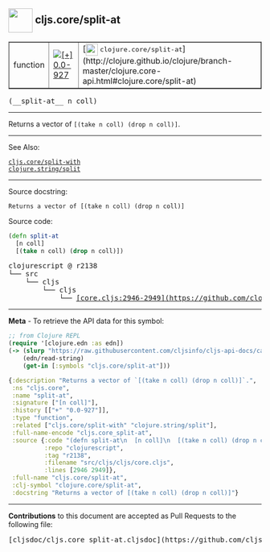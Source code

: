 ## <img width="48px" valign="middle" src="http://i.imgur.com/Hi20huC.png"> cljs.core/split-at

 <table border="1">
<tr>

<td>function</td>
<td><a href="https://github.com/cljsinfo/cljs-api-docs/tree/0.0-927"><img valign="middle" alt="[+] 0.0-927" src="https://img.shields.io/badge/+-0.0--927-lightgrey.svg"></a> </td>
<td>
[<img height="24px" valign="middle" src="http://i.imgur.com/1GjPKvB.png"> <samp>clojure.core/split-at</samp>](http://clojure.github.io/clojure/branch-master/clojure.core-api.html#clojure.core/split-at)
</td>
</tr>
</table>

 <samp>
(__split-at__ n coll)<br>
</samp>

---

Returns a vector of `[(take n coll) (drop n coll)]`.

---


See Also:

[`cljs.core/split-with`](cljs.core_split-with.md)<br>
[`clojure.string/split`](clojure.string_split.md)<br>

---

Source docstring:

```
Returns a vector of [(take n coll) (drop n coll)]
```

Source code:

```clj
(defn split-at
  [n coll]
  [(take n coll) (drop n coll)])
```

 <pre>
clojurescript @ r2138
└── src
    └── cljs
        └── cljs
            └── <ins>[core.cljs:2946-2949](https://github.com/clojure/clojurescript/blob/r2138/src/cljs/cljs/core.cljs#L2946-L2949)</ins>
</pre>


---

__Meta__ - To retrieve the API data for this symbol:

```clj
;; from Clojure REPL
(require '[clojure.edn :as edn])
(-> (slurp "https://raw.githubusercontent.com/cljsinfo/cljs-api-docs/catalog/cljs-api.edn")
    (edn/read-string)
    (get-in [:symbols "cljs.core/split-at"]))
```

```clj
{:description "Returns a vector of `[(take n coll) (drop n coll)]`.",
 :ns "cljs.core",
 :name "split-at",
 :signature ["[n coll]"],
 :history [["+" "0.0-927"]],
 :type "function",
 :related ["cljs.core/split-with" "clojure.string/split"],
 :full-name-encode "cljs.core_split-at",
 :source {:code "(defn split-at\n  [n coll]\n  [(take n coll) (drop n coll)])",
          :repo "clojurescript",
          :tag "r2138",
          :filename "src/cljs/cljs/core.cljs",
          :lines [2946 2949]},
 :full-name "cljs.core/split-at",
 :clj-symbol "clojure.core/split-at",
 :docstring "Returns a vector of [(take n coll) (drop n coll)]"}

```

---

__Contributions__ to this document are accepted as Pull Requests to the following file:

 <pre>
[cljsdoc/cljs.core_split-at.cljsdoc](https://github.com/cljsinfo/cljs-api-docs/blob/master/cljsdoc/cljs.core_split-at.cljsdoc)
</pre>

